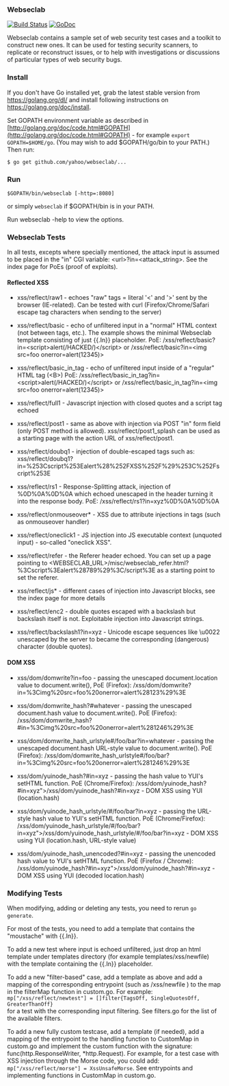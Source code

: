 ### Webseclab

[![Build Status](https://travis-ci.org/yahoo/webseclab.svg?branch=master)](https://travis-ci.org/yahoo/webseclab) [![GoDoc](https://godoc.org/github.com/yahoo/webseclab?status.svg)](https://godoc.org/github.com/yahoo/webseclab)

Webseclab contains a sample set of web security test cases and a toolkit to construct new ones.  It can be used for testing security scanners, to replicate or reconstruct issues, or to help with investigations or discussions of particular types of web security bugs.

### Install

If you don't have Go installed yet, grab the latest stable version from https://golang.org/dl/ and install following instructions on https://golang.org/doc/install.  

Set GOPATH environment variable as described in [http://golang.org/doc/code.html#GOPATH](http://golang.org/doc/code.html#GOPATH) - for example `export GOPATH=$HOME/go`.  (You may wish to add $GOPATH/go/bin to your PATH.) Then run:
  
	$ go get github.com/yahoo/webseclab/...

### Run

```
$GOPATH/bin/webseclab [-http=:8080]
```
or simply ```webseclab``` if $GOPATH/bin is in your PATH. 

Run webseclab -help to view the options.  

### Webseclab Tests

In all tests, excepts where specially mentioned, the attack input is assumed to be placed in the "in" CGI variable: &lt;url&gt;?in=&lt;attack_string&gt;. See the index page for PoEs (proof of exploits).

#### Reflected XSS

* xss/reflect/raw1 - echoes "raw" tags = literal '&lt;' and '&gt;' sent by the browser (IE-related). Can be tested with curl (Firefox/Chrome/Safari escape tag characters when sending to the server)

* xss/reflect/basic - echo of unfiltered input in a "normal" HTML context (not between tags, etc.). The example shows the minimal Webseclab template consisting of just {{.In}} placeholder.  PoE: /xss/reflect/basic?in=&lt;script&gt;alert(/HACKED/)&lt;/script&gt;  or /xss/reflect/basic?in=&lt;img src=foo onerror=alert(12345)&gt;

* xss/reflect/basic_in_tag - echo of unfiltered input inside of a "regular" HTML tag (&lt;B&gt;) PoE: /xss/reflect/basic_in_tag?in=&lt;script&gt;alert(/HACKED/)&lt;/script&gt;  or /xss/reflect/basic_in_tag?in=&lt;img src=foo onerror=alert(12345)&gt;

* xss/reflect/full1 - Javascript injection with closed quotes and a script tag echoed

* xss/reflect/post1 - same as above with injection via POST "in" form field (only POST method is allowed). xss/reflect/post1_splash can be used as a starting page with the action URL of xss/reflect/post1.

* xss/reflect/doubq1 - injection of double-escaped tags such as: xss/reflect/doubq1?in=%253Cscript%253Ealert%28%252FXSS%252F%29%253C%252Fscript%253E

* xss/reflect/rs1 - Response-Splitting attack, injection of %0D%0A%0D%0A which echoed unescaped in the header turning it into the response body. PoE:
/xss/reflect/rs1?in=xyz%0D%0A%0D%0A<script>alert(/BAD_NEWS/)</script>

* xss/reflect/onmouseover* - XSS due to attribute injections in tags (such as onmouseover handler)

* xss/reflect/oneclick1 - JS injection into JS executable context (unquoted input) - so-called "oneclick XSS".

* xss/reflect/refer -  the Referer header echoed. You can set up a page pointing to <WEBSECLAB_URL>/misc/webseclab_refer.html?%3Cscript%3Ealert%28789%29%3C/script%3E as a starting point to set the referer. 

* xss/reflect/js* - different cases of injection into Javascript blocks, see the index page for more details

* xss/reflect/enc2 - double quotes escaped with a backslash but backslash itself is not.  Exploitable injection into Javascript strings. 

* xss/reflect/backslash1?in=xyz - Unicode escape sequences like \u0022 unescaped by the server to became the corresponding (dangerous) character (double quotes). 

#### DOM XSS
* xss/dom/domwrite?in=foo - passing the unescaped document.location value to document.write(), PoE (Firefox): /xss/dom/domwrite?in=%3Cimg%20src=foo%20onerror=alert%28123%29%3E

* xss/dom/domwrite_hash?#whatever - passing the unescaped document.hash value to document.write(). PoE (Firefox): /xss/dom/domwrite_hash?#in=%3Cimg%20src=foo%20onerror=alert%281246%29%3E

* xss/dom/domwrite_hash_urlstyle#/foo/bar?in=whatever - passing the unescaped document.hash URL-style value to document.write(). PoE (Firefox): /xss/dom/domwrite_hash_urlstyle#/foo/bar?in=%3Cimg%20src=foo%20onerror=alert%281246%29%3E

* xss/dom/yuinode_hash?#in=xyz - passing the hash value to YUI's setHTML function.  PoE (Chrome/Firefox): /xss/dom/yuinode_hash?#in=xyz">/xss/dom/yuinode_hash?#in=xyz</A> - DOM XSS using YUI (location.hash) 

* xss/dom/yuinode_hash_urlstyle/#/foo/bar?in=xyz - passing the URL-style hash value to YUI's setHTML function.  PoE (Chrome/Firefox): /xss/dom/yuinode_hash_urlstyle/#/foo/bar?in=xyz">/xss/dom/yuinode_hash_urlstyle/#/foo/bar?in=xyz</A> - DOM XSS using YUI (location.hash, URL-style value) 

* xss/dom/yuinode_hash_unencoded?#in=xyz - passing the unencoded hash value to YUI's setHTML function.  PoE (Firefox / Chrome): /xss/dom/yuinode_hash?#in=xyz">/xss/dom/yuinode_hash?#in=xyz</A> - DOM XSS using YUI (decoded location.hash) 

### Modifying Tests

When modifying, adding or deleting any tests, you need to rerun ```go generate```.

For most of the tests, you need to add a template that contains the "moustache" with {{.In}}.

To add a new test where input is echoed unfiltered, just drop an html
template under templates directory (for example templates/xss/newfile) with the template containing the {{.In}} placeholder.

To add a new "filter-based" case, add a template as above and add
a mapping of the corresponding entrypoint (such as /xss/newfile )
to the map in the filterMap function in custom.go.  For example:  
```mp["/xss/reflect/newtest"] = []filter{TagsOff, SingleQuotesOff, GreaterThanOff}```  
 for a test with the corresponding input filtering.  See filters.go for the list of the available filters.

To add a new fully custom testcase, add a template (if needed),
add a mapping of the entrypoint to the handling function to CustomMap in custom.go and implement the custom function with the signature: func(http.ResponseWriter, *http.Request).  For example, for a test case with XSS injection through the Morse code, you could add:  
```mp["/xss/reflect/morse"] = XssUnsafeMorse```.  See entrypoints and implementing functions in CustomMap in custom.go.  
